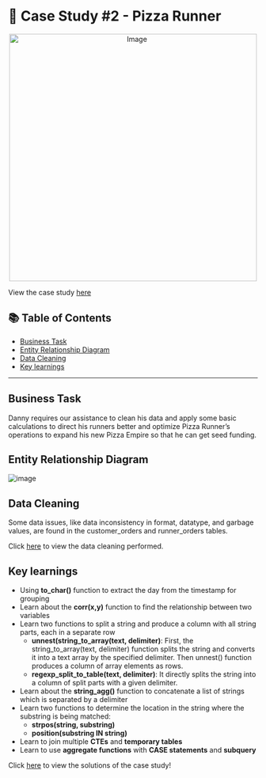 # 🍕 Case Study #2 - Pizza Runner
<p align="center">
<img src="https://user-images.githubusercontent.com/75075887/216649188-c4c730c3-fab8-4b3a-9034-3b1124739e1e.png" alt="Image" width="500" height="500">

View the case study [here](https://8weeksqlchallenge.com/case-study-2/)

## 📚 Table of Contents
- [Business Task](#business-task)
- [Entity Relationship Diagram](#entity-relationship-diagram)
- [Data Cleaning](#data-cleaning)
- [Key learnings](#key-learnings)
  
***

## Business Task
Danny requires our assistance to clean his data and apply some basic calculations to direct his runners better and optimize Pizza Runner’s operations to expand his new Pizza Empire so that he can get seed funding.

## Entity Relationship Diagram

![image](https://user-images.githubusercontent.com/75075887/216654172-421f7dcb-088a-4120-b136-b0f35925cc8e.png)

## Data Cleaning
Some data issues, like data inconsistency in format, datatype, and garbage values, are found in the customer_orders and runner_orders tables. 

Click [here](https://github.com/Pratham955/8-Week-SQL-Challenge/blob/main/Case%20Study%20%232%20-%20Pizza%20Runner/Data%20Cleaning.md) to view the data cleaning performed.

## Key learnings
- Using **to_char()** function to extract the day from the timestamp for grouping
- Learn about the **corr(x,y)** function to find the relationship between two variables
- Learn two functions to split a string and produce a column with all string parts, each in a separate row
  - **unnest(string_to_array(text, delimiter)**: First, the string_to_array(text, delimiter) function splits the string and converts it into a text array by the             specified delimiter. Then unnest() function produces a column of array elements as rows.
  - **regexp_split_to_table(text, delimiter)**: It directly splits the string into a column of split parts with a given delimiter.
- Learn about the **string_agg()** function to concatenate a list of strings which is separated by a delimiter
- Learn two functions to determine the location in the string where the substring is being matched:
  - **strpos(string, substring)**
  - **position(substring IN string)**
- Learn to join multiple **CTEs** and **temporary tables** 
- Learn to use **aggregate functions** with **CASE statements** and **subquery**
  
 
  
 
Click [here](https://github.com/Pratham955/8-Week-SQL-Challenge/blob/main/Case%20Study%20%231%20-%20Danny's%20Diner/Solutions.md) to view the solutions of the case study!


